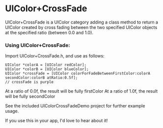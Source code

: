 UIColor+CrossFade
=================

UIColor+CrossFade is a UIColor category adding a class method to return a UIColor created by cross fading between the two specified UIColor objects at the specified ratio (between 0.0 and 1.0).

### Using UIColor+CrossFade:

Import UIColor+CrossFade.h, and use as follows:

    UIColor *colorA = [UIColor redColor];
    UIColor *colorB = [UIColor blueColor];
    UIColor *crossFade = [UIColor colorForFadeBetweenFirstColor:colorA secondColor:colorB atRatio:0.5f];
    // crossFade is purple

At a ratio of 0.0f, the result will be fully firstColor
At a ratio of 1.0f, the result will be fully secondColor

See the included UIColorCrossFadeDemo project for further example usage.

If you use this in your app, I'd love to hear about it!